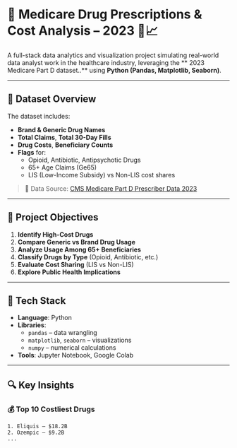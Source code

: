 # 💊 Medicare Drug Prescriptions & Cost Analysis – 2023 🧠📈

A full-stack data analytics and visualization project simulating real-world data analyst work in the healthcare industry, leveraging the ** 2023 Medicare Part D dataset..** using **Python (Pandas, Matplotlib, Seaborn)**.

---

## 📂 Dataset Overview

The dataset includes:
- **Brand & Generic Drug Names**
- **Total Claims**, **Total 30-Day Fills**
- **Drug Costs**, **Beneficiary Counts**
- **Flags** for:
  - Opioid, Antibiotic, Antipsychotic Drugs
  - 65+ Age Claims (Ge65)
  - LIS (Low-Income Subsidy) vs Non-LIS cost shares

> 🔗 Data Source: [CMS Medicare Part D Prescriber Data 2023](https://data.cms.gov)

---

## 📌 Project Objectives

1. **Identify High-Cost Drugs**
2. **Compare Generic vs Brand Drug Usage**
3. **Analyze Usage Among 65+ Beneficiaries**
4. **Classify Drugs by Type** (Opioid, Antibiotic, etc.)
5. **Evaluate Cost Sharing** (LIS vs Non-LIS)
6. **Explore Public Health Implications**

---

## 🔧 Tech Stack

- **Language**: Python
- **Libraries**:
  - `pandas` – data wrangling
  - `matplotlib`, `seaborn` – visualizations
  - `numpy` – numerical calculations
- **Tools**: Jupyter Notebook, Google Colab

---

## 🔍 Key Insights

### 💰 Top 10 Costliest Drugs
```plaintext
1. Eliquis – $18.2B
2. Ozempic – $9.2B
...
